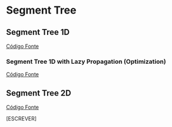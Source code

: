 # Segment Tree

## Segment Tree 1D
[Código Fonte](src/main_segment_tree_1d.c)

### Segment Tree 1D with Lazy Propagation (Optimization)
[Código Fonte](src/main_segment_tree_1d_lazy.c)

## Segment Tree 2D
[Código Fonte](src/main_segment_tree_2d.c)

[ESCREVER]